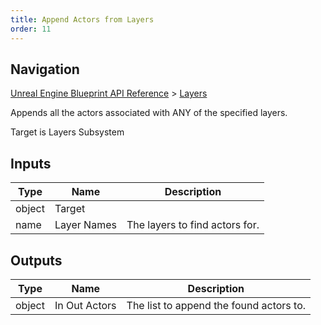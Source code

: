 ```yaml
---
title: Append Actors from Layers
order: 11
---
```

## Navigation

[Unreal Engine Blueprint API Reference](https://dev.epicgames.com/documentation/en-us/unreal-engine/BlueprintAPI) > [Layers](https://dev.epicgames.com/documentation/en-us/unreal-engine/BlueprintAPI/Layers)

Appends all the actors associated with ANY of the specified layers.

Target is Layers Subsystem

## Inputs

| Type | Name | Description |
| --- | --- | --- |
| object | Target |  |
| name | Layer Names | The layers to find actors for. |

## Outputs

| Type | Name | Description |
| --- | --- | --- |
| object | In Out Actors | The list to append the found actors to. |
